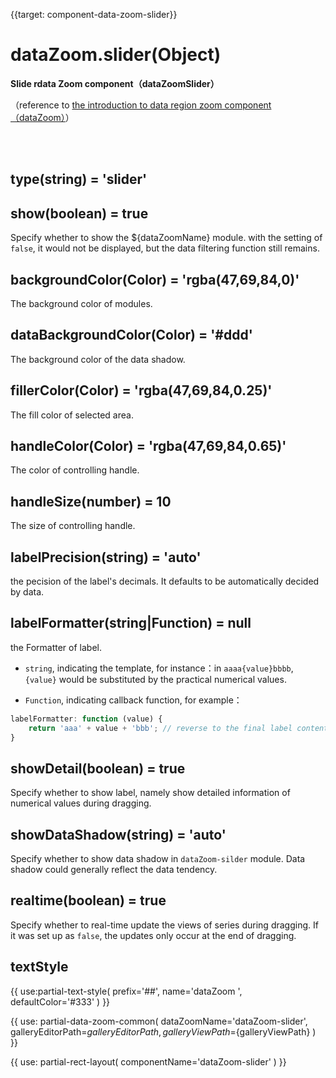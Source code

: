 {{target: component-data-zoom-slider}}

# dataZoom.slider(Object)

**Slide rdata Zoom component（dataZoomSlider）**

（reference to [the introduction to data region zoom component（dataZoom）](~dataZoom)）


<br>
<br>


## type(string) = 'slider'


## show(boolean) = true

Specify whether to show the ${dataZoomName} module. with the setting of `false`, it would not be displayed, but the data filtering function still remains.


## backgroundColor(Color) = 'rgba(47,69,84,0)'

The background color of modules.


## dataBackgroundColor(Color) = '#ddd'

The background color of the data shadow.


## fillerColor(Color) = 'rgba(47,69,84,0.25)'

The fill color of selected area.


## handleColor(Color) = 'rgba(47,69,84,0.65)'

The color of controlling handle.


## handleSize(number) = 10

The size of controlling handle.


## labelPrecision(string) = 'auto'

the pecision of the label's decimals. It defaults to be automatically decided by data.


## labelFormatter(string|Function) = null

the Formatter of label. 

+  `string`, indicating the template, for instance：in `aaaa{value}bbbb`, `{value}` would be substituted by the practical numerical values.

+  `Function`, indicating callback function, for example：

```javascript
labelFormatter: function (value) {
    return 'aaa' + value + 'bbb'; // reverse to the final label content
}
```


## showDetail(boolean) = true

Specify whether to show label, namely show detailed  information of numerical values during dragging.


## showDataShadow(string) = 'auto'

Specify whether to show data shadow in  `dataZoom-silder` module. Data shadow could generally reflect the data tendency. 


## realtime(boolean) = true

Specify whether to real-time update the views of series during dragging. If it was set up as `false`, the updates only occur at the end of dragging. 


## textStyle

{{ use:partial-text-style(
    prefix='##',
    name='dataZoom ',
    defaultColor='#333'
) }}





{{ use: partial-data-zoom-common(
    dataZoomName='dataZoom-slider',
    galleryEditorPath=${galleryEditorPath},
    galleryViewPath=${galleryViewPath}
) }}

{{ use: partial-rect-layout(
    componentName='dataZoom-slider'
) }}
